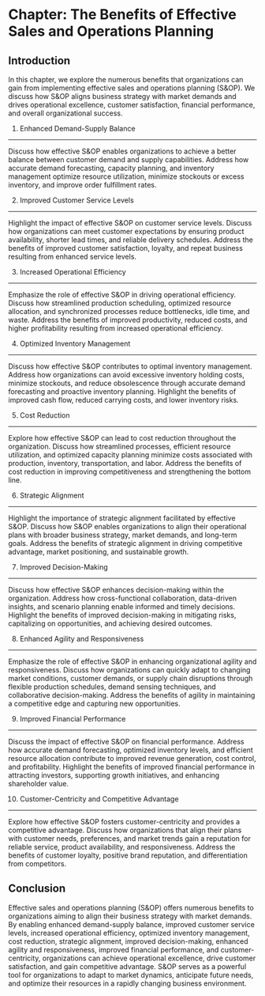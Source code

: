 Chapter: The Benefits of Effective Sales and Operations Planning
================================================================

Introduction
------------

In this chapter, we explore the numerous benefits that organizations can gain from implementing effective sales and operations planning (S\&OP). We discuss how S\&OP aligns business strategy with market demands and drives operational excellence, customer satisfaction, financial performance, and overall organizational success.

1. Enhanced Demand-Supply Balance
---------------------------------

Discuss how effective S\&OP enables organizations to achieve a better balance between customer demand and supply capabilities. Address how accurate demand forecasting, capacity planning, and inventory management optimize resource utilization, minimize stockouts or excess inventory, and improve order fulfillment rates.

2. Improved Customer Service Levels
-----------------------------------

Highlight the impact of effective S\&OP on customer service levels. Discuss how organizations can meet customer expectations by ensuring product availability, shorter lead times, and reliable delivery schedules. Address the benefits of improved customer satisfaction, loyalty, and repeat business resulting from enhanced service levels.

3. Increased Operational Efficiency
-----------------------------------

Emphasize the role of effective S\&OP in driving operational efficiency. Discuss how streamlined production scheduling, optimized resource allocation, and synchronized processes reduce bottlenecks, idle time, and waste. Address the benefits of improved productivity, reduced costs, and higher profitability resulting from increased operational efficiency.

4. Optimized Inventory Management
---------------------------------

Discuss how effective S\&OP contributes to optimal inventory management. Address how organizations can avoid excessive inventory holding costs, minimize stockouts, and reduce obsolescence through accurate demand forecasting and proactive inventory planning. Highlight the benefits of improved cash flow, reduced carrying costs, and lower inventory risks.

5. Cost Reduction
-----------------

Explore how effective S\&OP can lead to cost reduction throughout the organization. Discuss how streamlined processes, efficient resource utilization, and optimized capacity planning minimize costs associated with production, inventory, transportation, and labor. Address the benefits of cost reduction in improving competitiveness and strengthening the bottom line.

6. Strategic Alignment
----------------------

Highlight the importance of strategic alignment facilitated by effective S\&OP. Discuss how S\&OP enables organizations to align their operational plans with broader business strategy, market demands, and long-term goals. Address the benefits of strategic alignment in driving competitive advantage, market positioning, and sustainable growth.

7. Improved Decision-Making
---------------------------

Discuss how effective S\&OP enhances decision-making within the organization. Address how cross-functional collaboration, data-driven insights, and scenario planning enable informed and timely decisions. Highlight the benefits of improved decision-making in mitigating risks, capitalizing on opportunities, and achieving desired outcomes.

8. Enhanced Agility and Responsiveness
--------------------------------------

Emphasize the role of effective S\&OP in enhancing organizational agility and responsiveness. Discuss how organizations can quickly adapt to changing market conditions, customer demands, or supply chain disruptions through flexible production schedules, demand sensing techniques, and collaborative decision-making. Address the benefits of agility in maintaining a competitive edge and capturing new opportunities.

9. Improved Financial Performance
---------------------------------

Discuss the impact of effective S\&OP on financial performance. Address how accurate demand forecasting, optimized inventory levels, and efficient resource allocation contribute to improved revenue generation, cost control, and profitability. Highlight the benefits of improved financial performance in attracting investors, supporting growth initiatives, and enhancing shareholder value.

10. Customer-Centricity and Competitive Advantage
-------------------------------------------------

Explore how effective S\&OP fosters customer-centricity and provides a competitive advantage. Discuss how organizations that align their plans with customer needs, preferences, and market trends gain a reputation for reliable service, product availability, and responsiveness. Address the benefits of customer loyalty, positive brand reputation, and differentiation from competitors.

Conclusion
----------

Effective sales and operations planning (S\&OP) offers numerous benefits to organizations aiming to align their business strategy with market demands. By enabling enhanced demand-supply balance, improved customer service levels, increased operational efficiency, optimized inventory management, cost reduction, strategic alignment, improved decision-making, enhanced agility and responsiveness, improved financial performance, and customer-centricity, organizations can achieve operational excellence, drive customer satisfaction, and gain competitive advantage. S\&OP serves as a powerful tool for organizations to adapt to market dynamics, anticipate future needs, and optimize their resources in a rapidly changing business environment.
